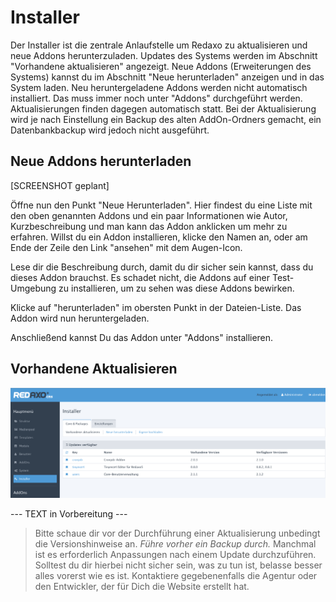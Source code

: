 # Installer

Der Installer ist die zentrale Anlaufstelle um Redaxo zu aktualisieren und neue Addons herunterzuladen.  Updates des Systems werden im Abschnitt "Vorhandene aktualisieren" angezeigt. Neue Addons (Erweiterungen des Systems) kannst du im Abschnitt "Neue herunterladen" anzeigen und in das System laden. 
Neu heruntergeladene Addons werden nicht automatisch installiert. Das muss immer noch unter "Addons" durchgeführt werden.
Aktualisierungen finden dagegen automatisch statt.
Bei der Aktualisierung wird je nach Einstellung ein Backup des alten AddOn-Ordners gemacht, ein Datenbankbackup wird jedoch nicht ausgeführt. 


## Neue Addons herunterladen

[SCREENSHOT geplant]

Öffne nun den Punkt "Neue Herunterladen". Hier findest du eine Liste mit den oben genannten Addons und ein paar Informationen wie Autor, Kurzbeschreibung und man kann das Addon anklicken um mehr zu erfahren. Willst du ein Addon installieren, klicke den Namen an, oder am Ende der Zeile den Link "ansehen" mit dem Augen-Icon.

Lese dir die Beschreibung durch, damit du dir sicher sein kannst, dass du dieses Addon brauchst. Es schadet nicht, die Addons auf einer Test-Umgebung zu installieren, um zu sehen was diese Addons bewirken.

Klicke auf "herunterladen" im obersten Punkt in der Dateien-Liste. Das Addon wird nun heruntergeladen.

Anschließend kannst Du das Addon unter "Addons" installieren. 

## Vorhandene Aktualisieren

![Systemcheck](/assets/v5.2.0-installer-01-aktualisieren.png)

--- TEXT  in Vorbereitung ---

> Bitte schaue dir vor der Durchführung einer Aktualisierung unbedingt die Versionshinweise an. *Führe vorher ein Backup durch.* Manchmal ist es erforderlich Anpassungen nach einem Update durchzuführen. Solltest du dir hierbei nicht sicher sein, was zu tun ist, belasse besser alles vorerst wie es ist. Kontaktiere gegebenenfalls die Agentur oder den Entwickler, der für Dich die Website erstellt hat. 

